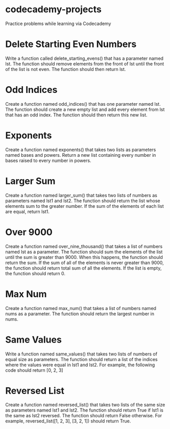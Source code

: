 # codecademy-projects
Practice problems while learning via Codecademy

# Delete Starting Even Numbers
Write a function called delete_starting_evens() that has a parameter named lst.
The function should remove elements from the front of lst until the front of the list is not even. 
The function should then return lst.

# Odd Indices
Create a function named odd_indices() that has one parameter named lst.
The function should create a new empty list and add every element from lst that has an odd index. 
The function should then return this new list.

# Exponents
Create a function named exponents() that takes two lists as parameters named bases and powers. 
Return a new list containing every number in bases raised to every number in powers.

# Larger Sum
Create a function named larger_sum() that takes two lists of numbers as parameters named lst1 and lst2.
The function should return the list whose elements sum to the greater number.
If the sum of the elements of each list are equal, return lst1.

# Over 9000
Create a function named over_nine_thousand() that takes a list of numbers named lst as a parameter.
The function should sum the elements of the list until the sum is greater than 9000. When this happens, 
the function should return the sum. If the sum of all of the elements is never greater than 9000, 
the function should return total sum of all the elements. If the list is empty, the function should return 0.

# Max Num
Create a function named max_num() that takes a list of numbers named nums as a parameter.
The function should return the largest number in nums.

# Same Values
Write a function named same_values() that takes two lists of numbers of equal size as parameters.
The function should return a list of the indices where the values were equal in lst1 and lst2.
For example, the following code should return [0, 2, 3]

# Reversed List
Create a function named reversed_list() that takes two lists of the same size as parameters named lst1 and lst2.
The function should return True if lst1 is the same as lst2 reversed. The function should return False otherwise.
For example, reversed_list([1, 2, 3], [3, 2, 1]) should return True.



